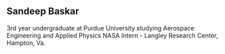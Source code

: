 ## Sandeep Baskar

3rd year undergraduate at Purdue University studying Aerospace Engineering and Applied Physics
NASA Intern - Langley Research Center, Hampton, Va.

